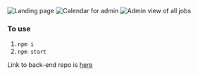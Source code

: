 ![Landing page](https://github.com/jong86/cleaning-service-frontendweb/blob/master/docs/landing_page.jpg)
![Calendar for admin](https://github.com/jong86/cleaning-service-frontendweb/blob/master/docs/admin_calendar.jpg)
![Admin view of all jobs](https://github.com/jong86/cleaning-service-frontendweb/blob/master/docs/admin_jobslist.jpg)

### To use
1. `npm i`
2. `npm start`


Link to back-end repo is [here](https://github.com/jong86/cleaning-service-api)